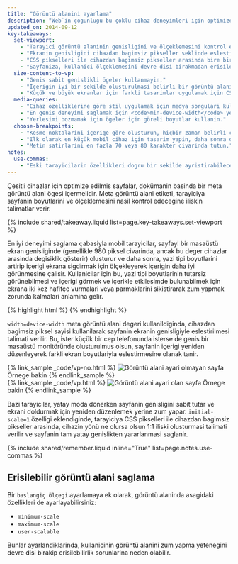 ```yaml
---
title: "Görüntü alanini ayarlama"
description: "Web`in çogunlugu bu çoklu cihaz deneyimleri için optimize edilmemistir. Sitenizin mobil cihazlarda, masaüstü bilgisayarlarda veya ekrani olan herhangi bir seyde çalismasini saglamak için gereken temel bilgileri edinin."
updated_on: 2014-09-12
key-takeaways:
  set-viewport:
    - "Tarayici görüntü alaninin genisligini ve ölçeklemesini kontrol etmek için meta görünüm etiketini kullanin."
    - "Ekranin genisligini cihazdan bagimsiz pikseller seklinde eslestirmek için <code>width=device-width</code>kodunu ekleyin."
    - "CSS pikselleri ile cihazdan bagimsiz pikseller arasinda bire bir iliski olusturmak için <code>initial-scale=1</code> kodunu ekleyin."
    - "Sayfaniza, kullanici ölçeklemesini devre disi birakmadan erisilebildiginden emin olun."
  size-content-to-vp:
    - "Genis sabit genislikli ögeler kullanmayin."
    - "Içerigin iyi bir sekilde olusturulmasi belirli bir görüntü alani genisligine bagli olmamalidir."
    - "Küçük ve büyük ekranlar için farkli tasarimlar uygulamak için CSS medya sorgularini kullanin."
  media-queries:
    - "Cihaz özelliklerine göre stil uygulamak için medya sorgulari kullanilabilir."
    - "En genis deneyimi saglamak için <code>min-device-width</code> yerine <code>min-width</code> kodunu kullanin."
    - "Yerlesimi bozmamak için ögeler için göreli boyutlar kullanin."
  choose-breakpoints:
    - "Kesme noktalarini içerige göre olusturun, hiçbir zaman belirli cihazlara, ürünlere veya markalara göre olusturmayin."
    - "Ilk olarak en küçük mobil cihaz için tasarim yapin, daha sonra daha fazla ekran kullanima sunuldukça deneyimi artan bir sekilde gelistirin."
    - "Metin satirlarini en fazla 70 veya 80 karakter civarinda tutun."
notes:
  use-commas:
    - "Eski tarayicilarin özellikleri dogru bir sekilde ayristirabileceklerinden emin olmak üzere özellikleri birbirinden ayirmak için virgül kullanin."
---
```

<p class="intro">
  Çesitli cihazlar için optimize edilmis sayfalar, dokümanin basinda bir meta görüntü alani ögesi içermelidir.  Meta görüntü alani etiketi, tarayiciya sayfanin boyutlarini ve ölçeklemesini nasil kontrol edecegine iliskin talimatlar verir.
</p>





{% include shared/takeaway.liquid list=page.key-takeaways.set-viewport %}

En iyi deneyimi saglama çabasiyla mobil tarayicilar, sayfayi bir masaüstü ekran genisliginde (genellikle 980 piksel civarinda, ancak bu deger cihazlar arasinda degisiklik gösterir) olusturur ve daha sonra, yazi tipi boyutlarini artirip içerigi ekrana sigdirmak için ölçekleyerek içerigin daha iyi görünmesine çalisir.  Kullanicilar için bu, yazi tipi boyutlarinin tutarsiz görünebilmesi ve içerigi görmek ve içerikle etkilesimde bulunabilmek için ekrana iki kez hafifçe vurmalari veya parmaklarini sikistirarak zum yapmak zorunda kalmalari anlamina gelir.

{% highlight html %}
<meta name="viewport" content="width=device-width, initial-scale=1.0">
{% endhighlight %}


`width=device-width` meta görüntü alani degeri kullanildiginda, cihazdan bagimsiz piksel sayisi kullanilarak sayfanin ekranin genisligiyle eslestirilmesi talimati verilir. Bu, ister küçük bir cep telefonunda isterse de genis bir masaüstü monitöründe olusturulmus olsun, sayfanin içerigi yeniden düzenleyerek farkli ekran boyutlariyla eslestirmesine olanak tanir.

<div class="mdl-grid">
  <div class="mdl-cell mdl-cell--6--col">
    {% link_sample _code/vp-no.html %}
      <img src="imgs/no-vp.png" class="smaller-img" srcset="imgs/no-vp.png 1x, imgs/no-vp-2x.png 2x" alt="Görüntü alani ayari olmayan sayfa">
      Örnege bakin
    {% endlink_sample %}
  </div>

  <div class="mdl-cell mdl-cell--6--col">
    {% link_sample _code/vp.html %}
      <img src="imgs/vp.png" class="smaller-img"  srcset="imgs/vp.png 1x, imgs/vp-2x.png 2x" alt="Görüntü alani ayari olan sayfa">
      Örnege bakin
    {% endlink_sample %}
  </div>
</div>

Bazi tarayicilar, yatay moda dönerken sayfanin genisligini sabit tutar ve ekrani doldurmak için yeniden düzenlemek yerine zum yapar. `initial-scale=1` özelligi eklendiginde, tarayiciya CSS pikselleri ile cihazdan bagimsiz pikseller arasinda, cihazin yönü ne olursa olsun 1:1 iliski olusturmasi talimati verilir ve sayfanin tam yatay genislikten yararlanmasi saglanir.

{% include shared/remember.liquid inline="True" list=page.notes.use-commas %}

## Erisilebilir görüntü alani saglama

Bir `baslangiç ölçegi` ayarlamaya ek olarak, görüntü alaninda asagidaki özellikleri de ayarlayabilirsiniz:

* `minimum-scale`
* `maximum-scale`
* `user-scalable`

Bunlar ayarlandiklarinda, kullanicinin görüntü alanini zum yapma yetenegini devre disi birakip erisilebilirlik sorunlarina neden olabilir.




